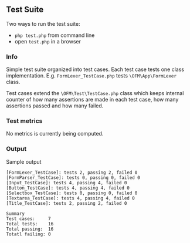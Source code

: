 ## Test Suite

Two ways to run the test suite:

- `php test.php` from command line
- open `test.php` in a browser

### Info

Simple test suite organized into test cases. Each test case tests one class implementation. E.g. `FormLexer_TestCase.php` tests `\OFM\App\FormLexer` class.

Test cases extend the `\OFM\Test\TestCase.php` class which keeps internal counter of how many assertions are made in each test case, how many assertions passed and how many failed.

### Test metrics

No metrics is currently being computed.

### Output

Sample output

```
[FormLexer_TestCase]: tests 2, passing 2, failed 0
[FormParser_TestCase]: tests 0, passing 0, failed 0
[Input_TestCase]: tests 4, passing 4, failed 0
[Button_TestCase]: tests 4, passing 4, failed 0
[Selectbox_TestCase]: tests 0, passing 0, failed 0
[Textarea_TestCase]: tests 4, passing 4, failed 0
[Title_TestCase]: tests 2, passing 2, failed 0

Summary
Test cases:     7
Total tests:    16
Total passing:  16
Totatl failing: 0
```
